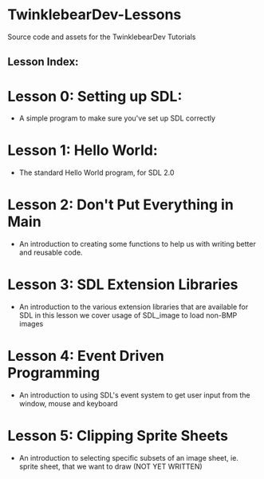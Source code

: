 TwinklebearDev-Lessons
======================

Source code and assets for the TwinklebearDev Tutorials

## Lesson Index:
# Lesson 0: Setting up SDL: 
- A simple program to make sure you've set up SDL correctly

# Lesson 1: Hello World: 
- The standard Hello World program, for SDL 2.0

# Lesson 2: Don't Put Everything in Main
- An introduction to creating some functions to help us with writing better and reusable code.

# Lesson 3: SDL Extension Libraries
- An introduction to the various extension libraries that are available for SDL in this lesson we cover usage of SDL_image to load non-BMP images

# Lesson 4: Event Driven Programming
- An introduction to using SDL's event system to get user input from the window, mouse and keyboard

# Lesson 5: Clipping Sprite Sheets
- An introduction to selecting specific subsets of an image sheet, ie. sprite sheet, that we want to draw (NOT YET WRITTEN)